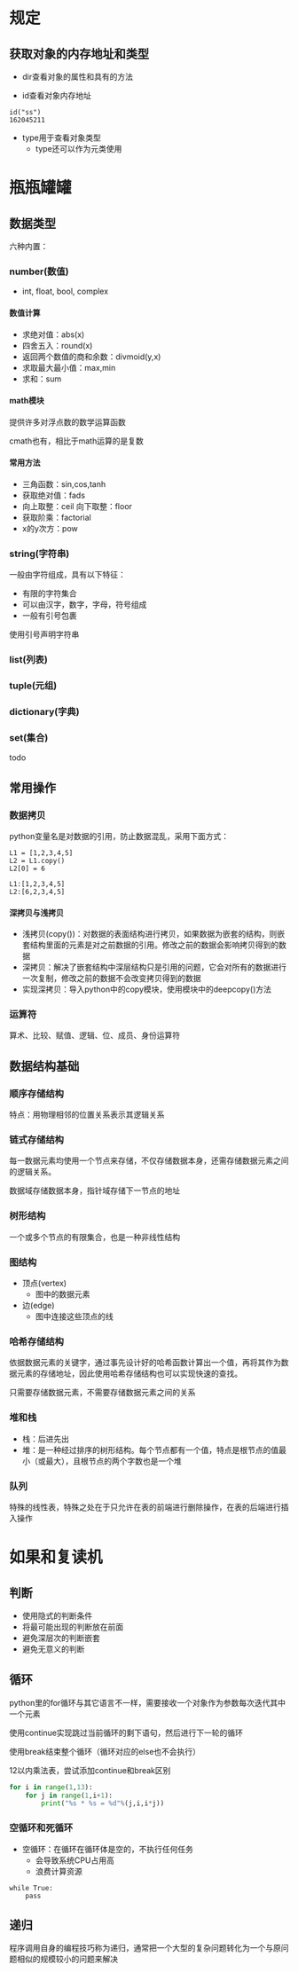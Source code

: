 # 规定
## 获取对象的内存地址和类型
- dir查看对象的属性和具有的方法

- id查看对象内存地址
```
id("ss")
162045211
```

- type用于查看对象类型
    - type还可以作为元类使用

# 瓶瓶罐罐
## 数据类型
六种内置：
### number(数值)
- int, float, bool, complex

#### 数值计算
- 求绝对值：abs(x)
- 四舍五入：round(x)
- 返回两个数值的商和余数：divmoid(y,x)
- 求取最大最小值：max,min
- 求和：sum

#### math模块
提供许多对浮点数的数学运算函数

cmath也有，相比于math运算的是复数
#### 常用方法
- 三角函数：sin,cos,tanh
- 获取绝对值：fads
- 向上取整：ceil 向下取整：floor
- 获取阶乘：factorial
- x的y次方：pow

### string(字符串)
一般由字符组成，具有以下特征：
- 有限的字符集合
- 可以由汉字，数字，字母，符号组成
- 一般有引号包裹

使用引号声明字符串

### list(列表)
### tuple(元组)
### dictionary(字典)
### set(集合)

todo


## 常用操作
### 数据拷贝
python变量名是对数据的引用，防止数据混乱，采用下面方式：
```
L1 = [1,2,3,4,5]
L2 = L1.copy()
L2[0] = 6

L1:[1,2,3,4,5]
L2:[6,2,3,4,5]
```
#### 深拷贝与浅拷贝
- 浅拷贝(copy())：对数据的表面结构进行拷贝，如果数据为嵌套的结构，则嵌套结构里面的元素是对之前数据的引用。修改之前的数据会影响拷贝得到的数据
- 深拷贝：解决了嵌套结构中深层结构只是引用的问题，它会对所有的数据进行一次复制，修改之前的数据不会改变拷贝得到的数据
- 实现深拷贝：导入python中的copy模块，使用模块中的deepcopy()方法

### 运算符
算术、比较、赋值、逻辑、位、成员、身份运算符

## 数据结构基础
### 顺序存储结构
特点：用物理相邻的位置关系表示其逻辑关系

### 链式存储结构
每一数据元素均使用一个节点来存储，不仅存储数据本身，还需存储数据元素之间的逻辑关系。

数据域存储数据本身，指针域存储下一节点的地址

### 树形结构
一个或多个节点的有限集合，也是一种非线性结构

### 图结构
- 顶点(vertex)
    - 图中的数据元素
- 边(edge)
    - 图中连接这些顶点的线

### 哈希存储结构
依据数据元素的关键字，通过事先设计好的哈希函数计算出一个值，再将其作为数据元素的存储地址，因此使用哈希存储结构也可以实现快速的查找。

只需要存储数据元素，不需要存储数据元素之间的关系

### 堆和栈
- 栈：后进先出
- 堆：是一种经过排序的树形结构。每个节点都有一个值，特点是根节点的值最小（或最大），且根节点的两个字数也是一个堆

### 队列
特殊的线性表，特殊之处在于只允许在表的前端进行删除操作，在表的后端进行插入操作

# 如果和复读机
## 判断
- 使用隐式的判断条件
- 将最可能出现的判断放在前面
- 避免深层次的判断嵌套
- 避免无意义的判断

## 循环
python里的for循环与其它语言不一样，需要接收一个对象作为参数每次迭代其中一个元素

使用continue实现跳过当前循环的剩下语句，然后进行下一轮的循环

使用break结束整个循环（循环对应的else也不会执行）

12以内乘法表，尝试添加continue和break区别
```python
for i in range(1,13):
    for j in range(1,i+1):
        print("%s * %s = %d"%(j,i,i*j))
```
### 空循环和死循环
- 空循环：在循环在循环体是空的，不执行任何任务
    - 会导致系统CPU占用高
    - 浪费计算资源
```
while True:
    pass
```

## 递归
程序调用自身的编程技巧称为递归，通常把一个大型的复杂问题转化为一个与原问题相似的规模较小的问题来解决

